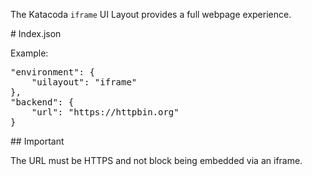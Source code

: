 The Katacoda `iframe` UI Layout provides a full webpage experience.

# Index.json

Example:

<pre>
"environment": {
    "uilayout": "iframe"
},
"backend": {
    "url": "https://httpbin.org"
}
</pre>

## Important

The URL must be HTTPS and not block being embedded via an iframe.
